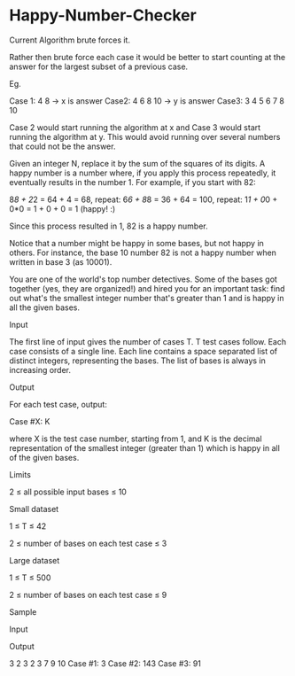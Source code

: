 Happy-Number-Checker
====================

Current Algorithm brute forces it.

Rather then brute force each case it would be better to start counting at the answer for the largest subset of a previous case.

Eg.

Case 1: 4 8 -> x is answer
Case2: 4 6 8 10 -> y is answer
Case3: 3 4 5 6 7 8 10

Case 2 would start running the algorithm at x and Case 3 would start running the algorithm at y. This would avoid running over several numbers that could not be the answer.
 
Given an integer N, replace it by the sum of the squares of its digits. A happy number is a number where, if you apply this process repeatedly, it eventually results in the number 1. For example, if you start with 82:

8*8 + 2*2       = 64 + 4    = 68,  repeat:
6*6 + 8*8       = 36 + 64   = 100, repeat:
1*1 + 0*0 + 0*0 = 1 + 0 + 0 = 1 (happy! :)

Since this process resulted in 1, 82 is a happy number.

Notice that a number might be happy in some bases, but not happy in others. For instance, the base 10 number 82 is not a happy number when written in base 3 (as 10001).

You are one of the world's top number detectives. Some of the bases got together (yes, they are organized!) and hired you for an important task: find out what's the smallest integer number that's greater than 1 and is happy in all the given bases.

Input

The first line of input gives the number of cases T. T test cases follow. Each case consists of a single line. Each line contains a space separated list of distinct integers, representing the bases. The list of bases is always in increasing order.

Output

For each test case, output:

Case #X: K

where X is the test case number, starting from 1, and K is the decimal representation of the smallest integer (greater than 1) which is happy in all of the given bases.

Limits

2 ≤ all possible input bases ≤ 10

Small dataset

1 ≤ T ≤ 42

2 ≤ number of bases on each test case ≤ 3

Large dataset

1 ≤ T ≤ 500

2 ≤ number of bases on each test case ≤ 9

Sample

Input
    
Output
 
3
2 3
2 3 7
9 10
Case #1: 3
Case #2: 143
Case #3: 91
